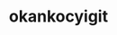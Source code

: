 ---
title: okankocyigit
github: https://github.com/okankocyigit
mode: light
transition: 1s
score: 82.9
archetype:
- GIF
---